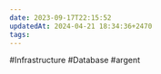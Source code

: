 ```yaml
---
date: 2023-09-17T22:15:52
updatedAt: 2024-04-21 18:34:36+2470
tags: 
---
```

#Infrastructure 
#Database 
#argent 